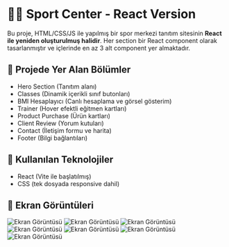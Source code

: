 # 🏋️‍♀️ Sport Center - React Version

Bu proje, HTML/CSS/JS ile yapılmış bir spor merkezi tanıtım sitesinin **React ile yeniden oluşturulmuş halidir**. Her section bir React component olarak tasarlanmıştır ve içlerinde en az 3 alt component yer almaktadır.

## 📌 Projede Yer Alan Bölümler

- Hero Section (Tanıtım alanı)
- Classes (Dinamik içerikli sınıf butonları)
- BMI Hesaplayıcı (Canlı hesaplama ve görsel gösterim)
- Trainer (Hover efektli eğitmen kartları)
- Product Purchase (Ürün kartları)
- Client Review (Yorum kutuları)
- Contact (İletişim formu ve harita)
- Footer (Bilgi bağlantıları)

## 🧩 Kullanılan Teknolojiler

- React (Vite ile başlatılmış)
- CSS (tek dosyada responsive dahil)

## 📸 Ekran Görüntüleri

![Ekran Görüntüsü](/img/ss1.png)
![Ekran Görüntüsü](/img/ss2.png)
![Ekran Görüntüsü](/img/ss3.png)
![Ekran Görüntüsü](/img/ss4.png)
![Ekran Görüntüsü](/img/ss5.png)
![Ekran Görüntüsü](/img/ss6.png)
![Ekran Görüntüsü](/img/ss7.png)
